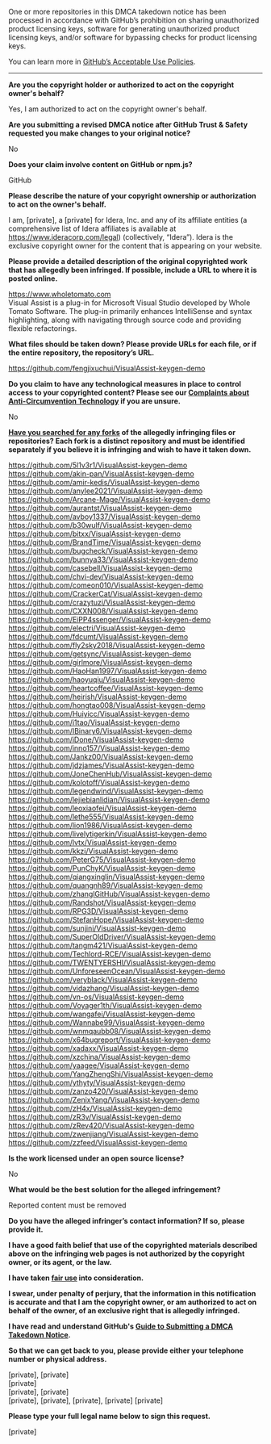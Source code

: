 One or more repositories in this DMCA takedown notice has been processed in accordance with GitHub’s prohibition on sharing unauthorized product licensing keys, software for generating unauthorized product licensing keys, and/or software for bypassing checks for product licensing keys.

You can learn more in [GitHub’s Acceptable Use Policies](https://docs.github.com/en/github/site-policy/github-acceptable-use-policies).

---

**Are you the copyright holder or authorized to act on the copyright owner's behalf?**

Yes, I am authorized to act on the copyright owner's behalf.

**Are you submitting a revised DMCA notice after GitHub Trust & Safety requested you make changes to your original notice?**

No

**Does your claim involve content on GitHub or npm.js?**

GitHub

**Please describe the nature of your copyright ownership or authorization to act on the owner's behalf.**

I am, [private], a [private] for Idera, Inc. and any of its affiliate entities (a comprehensive list of Idera affiliates is available at https://www.ideracorp.com/legal) (collectively, “Idera”). Idera is the exclusive copyright owner for the content that is appearing on your website.

**Please provide a detailed description of the original copyrighted work that has allegedly been infringed. If possible, include a URL to where it is posted online.**

https://www.wholetomato.com  
Visual Assist is a plug-in for Microsoft Visual Studio developed by Whole Tomato Software. The plug-in primarily enhances IntelliSense and syntax highlighting, along with navigating through source code and providing flexible refactorings.

**What files should be taken down? Please provide URLs for each file, or if the entire repository, the repository’s URL.**

https://github.com/fengjixuchui/VisualAssist-keygen-demo

**Do you claim to have any technological measures in place to control access to your copyrighted content? Please see our <a href="https://docs.github.com/articles/guide-to-submitting-a-dmca-takedown-notice#complaints-about-anti-circumvention-technology">Complaints about Anti-Circumvention Technology</a> if you are unsure.**

No

**<a href="https://docs.github.com/articles/dmca-takedown-policy#b-what-about-forks-or-whats-a-fork">Have you searched for any forks</a> of the allegedly infringing files or repositories? Each fork is a distinct repository and must be identified separately if you believe it is infringing and wish to have it taken down.**

https://github.com/5l1v3r1/VisualAssist-keygen-demo  
https://github.com/akin-pan/VisualAssist-keygen-demo  
https://github.com/amir-kedis/VisualAssist-keygen-demo  
https://github.com/anylee2021/VisualAssist-keygen-demo  
https://github.com/Arcane-Mage/VisualAssist-keygen-demo  
https://github.com/aurantst/VisualAssist-keygen-demo  
https://github.com/avboy1337/VisualAssist-keygen-demo   
https://github.com/b30wulf/VisualAssist-keygen-demo  
https://github.com/bitxx/VisualAssist-keygen-demo  
https://github.com/BrandTime/VisualAssist-keygen-demo  
https://github.com/bugcheck/VisualAssist-keygen-demo  
https://github.com/bunnya33/VisualAssist-keygen-demo  
https://github.com/casebell/VisualAssist-keygen-demo  
https://github.com/chvi-dev/VisualAssist-keygen-demo  
https://github.com/comeon010/VisualAssist-keygen-demo  
https://github.com/CrackerCat/VisualAssist-keygen-demo  
https://github.com/crazytuzi/VisualAssist-keygen-demo  
https://github.com/CXXN008/VisualAssist-keygen-demo  
https://github.com/EiPP4ssenger/VisualAssist-keygen-demo  
https://github.com/electri/VisualAssist-keygen-demo  
https://github.com/fdcumt/VisualAssist-keygen-demo  
https://github.com/fly2sky2018/VisualAssist-keygen-demo  
https://github.com/getsync/VisualAssist-keygen-demo  
https://github.com/girlmore/VisualAssist-keygen-demo  
https://github.com/HaoHan1997/VisualAssist-keygen-demo  
https://github.com/haoyuqiu/VisualAssist-keygen-demo  
https://github.com/heartcoffee/VisualAssist-keygen-demo  
https://github.com/heirish/VisualAssist-keygen-demo  
https://github.com/hongtao008/VisualAssist-keygen-demo  
https://github.com/Huiyicc/VisualAssist-keygen-demo  
https://github.com/i1tao/VisualAssist-keygen-demo  
https://github.com/IBinary6/VisualAssist-keygen-demo  
https://github.com/iDone/VisualAssist-keygen-demo  
https://github.com/inno157/VisualAssist-keygen-demo  
https://github.com/Jankz00/VisualAssist-keygen-demo  
https://github.com/jdzjames/VisualAssist-keygen-demo  
https://github.com/JoneChenHub/VisualAssist-keygen-demo  
https://github.com/kolotoff/VisualAssist-keygen-demo  
https://github.com/legendwind/VisualAssist-keygen-demo  
https://github.com/lejiebianlidian/VisualAssist-keygen-demo  
https://github.com/leoxiaofei/VisualAssist-keygen-demo  
https://github.com/lethe555/VisualAssist-keygen-demo  
https://github.com/lion1986/VisualAssist-keygen-demo  
https://github.com/livelytigerkin/VisualAssist-keygen-demo  
https://github.com/lvtx/VisualAssist-keygen-demo  
https://github.com/kkzi/VisualAssist-keygen-demo  
https://github.com/PeterG75/VisualAssist-keygen-demo  
https://github.com/PunChyK/VisualAssist-keygen-demo  
https://github.com/qiangxinglin/VisualAssist-keygen-demo  
https://github.com/quangnh89/VisualAssist-keygen-demo  
https://github.com/zhanglGitHub/VisualAssist-keygen-demo  
https://github.com/Randshot/VisualAssist-keygen-demo  
https://github.com/RPG3D/VisualAssist-keygen-demo  
https://github.com/StefanHope/VisualAssist-keygen-demo  
https://github.com/sunjini/VisualAssist-keygen-demo  
https://github.com/SuperOldDriver/VisualAssist-keygen-demo  
https://github.com/tangm421/VisualAssist-keygen-demo  
https://github.com/Techlord-RCE/VisualAssist-keygen-demo  
https://github.com/TWENTYERSHI/VisualAssist-keygen-demo  
https://github.com/UnforeseenOcean/VisualAssist-keygen-demo  
https://github.com/veryblack/VisualAssist-keygen-demo  
https://github.com/vidazhang/VisualAssist-keygen-demo  
https://github.com/vn-os/VisualAssist-keygen-demo  
https://github.com/Voyager1th/VisualAssist-keygen-demo  
https://github.com/wangafei/VisualAssist-keygen-demo  
https://github.com/Wannabe99/VisualAssist-keygen-demo  
https://github.com/wnmqaubb08/VisualAssist-keygen-demo  
https://github.com/x64bugreport/VisualAssist-keygen-demo  
https://github.com/xadaxx/VisualAssist-keygen-demo   
https://github.com/xzchina/VisualAssist-keygen-demo  
https://github.com/yaagee/VisualAssist-keygen-demo  
https://github.com/YangZhengShi/VisualAssist-keygen-demo  
https://github.com/ythyty/VisualAssist-keygen-demo  
https://github.com/zanzo420/VisualAssist-keygen-demo  
https://github.com/ZenixYang/VisualAssist-keygen-demo  
https://github.com/zH4x/VisualAssist-keygen-demo  
https://github.com/zR3v/VisualAssist-keygen-demo  
https://github.com/zRev420/VisualAssist-keygen-demo  
https://github.com/zwenjiang/VisualAssist-keygen-demo  
https://github.com/zzfeed/VisualAssist-keygen-demo  

**Is the work licensed under an open source license?**

No

**What would be the best solution for the alleged infringement?**

Reported content must be removed

**Do you have the alleged infringer’s contact information? If so, please provide it.**

**I have a good faith belief that use of the copyrighted materials described above on the infringing web pages is not authorized by the copyright owner, or its agent, or the law.**

**I have taken <a href="https://www.lumendatabase.org/topics/22">fair use</a> into consideration.**

**I swear, under penalty of perjury, that the information in this notification is accurate and that I am the copyright owner, or am authorized to act on behalf of the owner, of an exclusive right that is allegedly infringed.**

**I have read and understand GitHub's <a href="https://docs.github.com/articles/guide-to-submitting-a-dmca-takedown-notice/">Guide to Submitting a DMCA Takedown Notice</a>.**

**So that we can get back to you, please provide either your telephone number or physical address.**

[private], [private]  
[private]  
[private], [private]  
[private], [private], [private], [private] [private]

**Please type your full legal name below to sign this request.**

[private]
